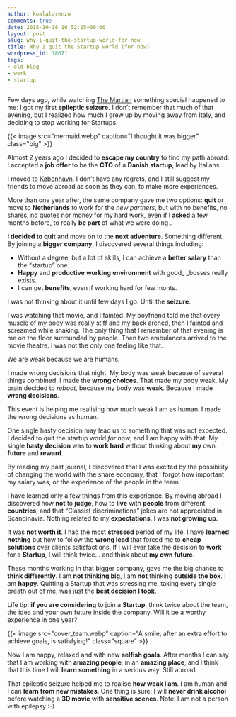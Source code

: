 ```yaml
---
author: koalalorenzo
comments: true
date: 2015-10-18 16:52:25+00:00
layout: post
slug: why-i-quit-the-startup-world-for-now
title: Why I quit the StartUp world (for now)
wordpress_id: 18671
tags:
- old blog
- work
- startup
---
```


Few days ago, while watching [The Martian](http://www.imdb.com/title/tt3659388/) something special happened to me: I got my first **epileptic seizure.** I don’t remember that much of that evening, but I realized how much I grew up by moving away from Italy, and deciding to stop working for Startups. <!--more-->

{{< image src="mermaid.webp" caption="I thought it was bigger" class="big" >}}

Almost 2 years ago I decided to **escape my country** to find my path abroad. I accepted a **job offer** to be the **CTO** of a **Danish startup**, lead by Italians.

I moved to [København](https://en.wikipedia.org/wiki/Copenhagen). I don’t have any regrets, and I still suggest my friends to move abroad as soon as they can, to make more experiences.

More than one year after, the same company gave me two options: **quit** or move to **Netherlands** to work for the _new partners_, but with no benefits, no shares, no quotes nor money for my hard work, even if **I asked** a few months before, to really **be part** of what we were doing .

**I decided to quit** and move on to the **next adventure**. Something different. By joining a **bigger company**, I discovered several things including:

  * Without a degree, but a lot of skills,
I can achieve a **better salary** than the “startup” one.
  * **Happy** and **productive** **working** **environment**
with good_ _bosses really exists.
  * I can get **benefits**, even if working hard for few monts.


I was not thinking about it until few days I go. Until the **seizure**.

I was watching that movie, and I fainted. My boyfriend told me that every muscle of my body was really stiff and my back arched, then I fainted and screamed while shaking. The only thing that I remember of that evening is me on the floor surrounded by people. Then two ambulances arrived to the movie theatre. I was not the only one feeling like that.

We are weak because we are humans.

I made wrong decisions that night. My body was weak because of several things combined. I made the **wrong choices**. That made my body weak. My brain decided to _reboot_, because my body was **weak**. Because I made **wrong decisions**.

This event is helping me realising how much weak I am as human.
I made the wrong decisions as human.

One single hasty decision may lead us to something that was not expected. I decided to quit the startup world _for now_, and I am happy with that. My single **hasty decision** was to **work hard** without thinking about **my** own **future** and **reward**.

By reading my past journal, I discovered that I was excited by the possibility of changing the world with the share economy, that I forgot how important my salary was, or the experience of the people in the team.

I have learned only a few things from this experience. By moving abroad
I discovered how **not** to **judge**, how to **live** with **people** from different **countries**, and that “Classist discriminations” jokes are not appreciated
in Scandinavia. Nothing related to my **expectations**. I was **not growing up**.

It was **not worth it**. I had the most **stressed** period of my life. I have **learned nothing** but how to follow the **wrong lead** that forced me to **cheap solutions** over clients satisfactions. If I will ever take the decision to **work** for a **Startup**, I will think twice… and think about **my own future**.


These months working in that bigger company, gave me the big chance to **think differently**. I am **not thinking big**, I am **not** thinking **outside the box**. I am **happy**. Quitting a Startup that was stressing me, taking every single breath out of me, was just the **best decision I took**.

Life tip: **if you are considering** to join a **Startup**, think twice about the team, the idea and your own future inside the company.
Will it be a worthy experience in one year?

{{< image src="cover_team.webp" caption="A smile, after an extra effort to achieve goals, is satisfying!" class="square" >}}

Now I am happy, relaxed and with new **selfish goals**. After months I can say that I am working with **amazing people**, in an **amazing place**, and
I think that this time
I will **learn something** in a serious way. Still abroad.

That epileptic seizure helped me to realise **how weak I am**. I am human and I can **learn from new mistakes**. One thing is sure: I will **never drink alcohol** before watching a **3D movie** with **sensitive scenes**. Note: I am not a person with epilepsy :-)
